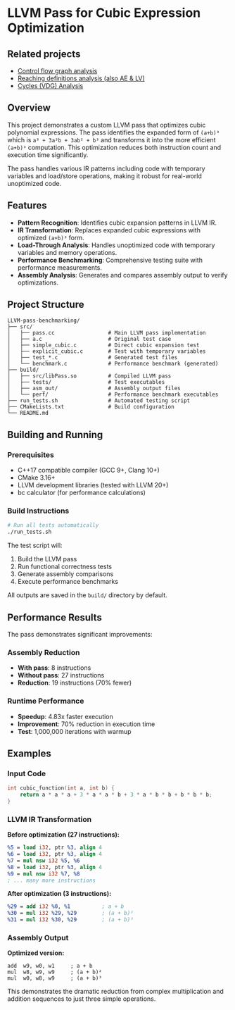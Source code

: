 # LLVM Pass for Cubic Expression Optimization

## Related projects

- [Control flow graph analysis](https://github.com/OlegOpyakin/Dominators.git)
- [Reaching definitions analysis (also AE & LV)](https://github.com/OlegOpyakin/Graphs.git)
- [Cycles (VDG) Analysis](https://github.com/OlegOpyakin/Cycles.git)

## Overview

This project demonstrates a custom LLVM pass that optimizes cubic polynomial expressions. The pass identifies the expanded form of `(a+b)³` which is `a³ + 3a²b + 3ab² + b³` and transforms it into the more efficient `(a+b)³` computation. This optimization reduces both instruction count and execution time significantly.

The pass handles various IR patterns including code with temporary variables and load/store operations, making it robust for real-world unoptimized code.

## Features

- **Pattern Recognition**: Identifies cubic expansion patterns in LLVM IR.
- **IR Transformation**: Replaces expanded cubic expressions with optimized `(a+b)³` form.
- **Load-Through Analysis**: Handles unoptimized code with temporary variables and memory operations.
- **Performance Benchmarking**: Comprehensive testing suite with performance measurements.
- **Assembly Analysis**: Generates and compares assembly output to verify optimizations.

## Project Structure

```
LLVM-pass-benchmarking/
├── src/
│   ├── pass.cc                 # Main LLVM pass implementation
│   ├── a.c                     # Original test case
│   ├── simple_cubic.c          # Direct cubic expansion test
│   ├── explicit_cubic.c        # Test with temporary variables
│   ├── test_*.c                # Generated test files
│   └── benchmark.c             # Performance benchmark (generated)
├── build/
│   ├── src/libPass.so          # Compiled LLVM pass
│   ├── tests/                  # Test executables
│   ├── asm_out/                # Assembly output files
│   └── perf/                   # Performance benchmark executables
├── run_tests.sh                # Automated testing script
├── CMakeLists.txt              # Build configuration
└── README.md
```

## Building and Running

### Prerequisites

- C++17 compatible compiler (GCC 9+, Clang 10+)
- CMake 3.16+
- LLVM development libraries (tested with LLVM 20+)
- bc calculator (for performance calculations)

### Build Instructions

```bash
# Run all tests automatically
./run_tests.sh
```

The test script will:
1. Build the LLVM pass
2. Run functional correctness tests
3. Generate assembly comparisons
4. Execute performance benchmarks

All outputs are saved in the `build/` directory by default.

## Performance Results

The pass demonstrates significant improvements:

### Assembly Reduction
- **With pass**: 8 instructions
- **Without pass**: 27 instructions  
- **Reduction**: 19 instructions (70% fewer)

### Runtime Performance
- **Speedup**: 4.83x faster execution
- **Improvement**: 70% reduction in execution time
- **Test**: 1,000,000 iterations with warmup

## Examples

### Input Code
```c
int cubic_function(int a, int b) {
    return a * a * a + 3 * a * a * b + 3 * a * b * b + b * b * b;
}
```

### LLVM IR Transformation

**Before optimization (27 instructions):**
```llvm
%5 = load i32, ptr %3, align 4
%6 = load i32, ptr %3, align 4
%7 = mul nsw i32 %5, %6
%8 = load i32, ptr %3, align 4
%9 = mul nsw i32 %7, %8
; ... many more instructions
```

**After optimization (3 instructions):**
```llvm
%29 = add i32 %0, %1          ; a + b
%30 = mul i32 %29, %29        ; (a + b)²
%31 = mul i32 %30, %29        ; (a + b)³
```

### Assembly Output

**Optimized version:**
```assembly
add  w9, w0, w1     ; a + b
mul  w8, w9, w9     ; (a + b)²  
mul  w0, w8, w9     ; (a + b)³
```

This demonstrates the dramatic reduction from complex multiplication and addition sequences to just three simple operations.
